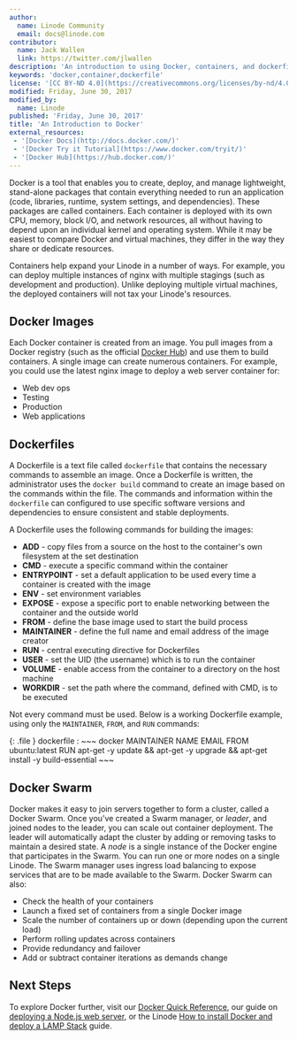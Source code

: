 ```yaml
---
author:
  name: Linode Community
  email: docs@linode.com
contributor:
  name: Jack Wallen
  link: https://twitter.com/jlwallen
description: 'An introduction to using Docker, containers, and dockerfiles on your Linode.'
keywords: 'docker,container,dockerfile'
license: '[CC BY-ND 4.0](https://creativecommons.org/licenses/by-nd/4.0)'
modified: Friday, June 30, 2017
modified_by:
  name: Linode
published: 'Friday, June 30, 2017'
title: 'An Introduction to Docker'
external_resources:
 - '[Docker Docs](http://docs.docker.com/)'
 - '[Docker Try it Tutorial](https://www.docker.com/tryit/)'
 - '[Docker Hub](https://hub.docker.com/)'
---
```


Docker is a tool that enables you to create, deploy, and manage lightweight, stand-alone packages that contain everything needed to run an application (code, libraries, runtime, system settings, and dependencies). These packages are called containers. Each container is deployed with its own CPU, memory, block I/O, and network resources, all without having to depend upon an individual kernel and operating system. While it may be easiest to compare Docker and virtual machines, they differ in the way they share or dedicate resources.

Containers help expand your Linode in a number of ways. For example, you can deploy multiple instances of nginx with multiple stagings (such as development and production). Unlike deploying multiple virtual machines, the deployed containers will not tax your Linode's resources.

## Docker Images

Each Docker container is created from an image. You pull images from a Docker registry (such as the official [Docker Hub](https://hub.docker.com/)) and use them to build containers. A single image can create numerous containers. For example, you could use the latest nginx image to deploy a web server container for:

*  Web dev ops
*  Testing
*  Production
*  Web applications

## Dockerfiles

A Dockerfile is a text file called `dockerfile` that contains the necessary commands to assemble an image. Once a Dockerfile is written, the administrator uses the `docker build` command to create an image based on the commands within the file. The commands and information within the `dockerfile` can configured to use specific software versions and dependencies to ensure consistent and stable deployments.

A Dockerfile uses the following commands for building the images:

*  **ADD** - copy files from a source on the host to the container's own filesystem at the set destination
*  **CMD** - execute a specific command within the container
*  **ENTRYPOINT** - set a default application to be used every time a container is created with the image
*  **ENV** - set environment variables
*  **EXPOSE** - expose a specific port to enable networking between the container and the outside world
*  **FROM** - define the base image used to start the build process
*  **MAINTAINER** - define the full name and email address of the image creator
*  **RUN** - central executing directive for Dockerfiles
*  **USER** - set the UID (the username) which is to run the container
*  **VOLUME** - enable access from the container to a directory on the host machine
*  **WORKDIR** - set the path where the command, defined with CMD, is to be executed

Not every command must be used. Below is a working Dockerfile example, using only the `MAINTAINER`, `FROM`, and `RUN` commands:

{: .file }
dockerfile
:   ~~~ docker
    MAINTAINER NAME EMAIL
    FROM ubuntu:latest
    RUN apt-get -y update && apt-get -y upgrade && apt-get install -y build-essential
    ~~~

## Docker Swarm

Docker makes it easy to join servers together to form a cluster, called a Docker Swarm. Once you’ve created a Swarm manager, or *leader*, and joined nodes to the leader, you can scale out container deployment. The leader will automatically adapt the cluster by adding or removing tasks to maintain a desired state. A *node* is a single instance of the Docker engine that participates in the Swarm. You can run one or more nodes on a single Linode. The Swarm manager uses ingress load balancing to expose services that are to be made available to the Swarm. Docker Swarm can also:

*  Check the health of your containers
*  Launch a fixed set of containers from a single Docker image
*  Scale the number of containers up or down (depending upon the current load)
*  Perform rolling updates across containers
*  Provide redundancy and failover
*  Add or subtract container iterations as demands change

## Next Steps

To explore Docker further, visit our [Docker Quick Reference](docs/applications/containers/docker-quick-reference-cheat-sheet/), our guide on [deploying a Node.js web server](docs/applications/containers/node-js-web-server-deployed-within-docker/), or the Linode [How to install Docker and deploy a LAMP Stack](docs/applications/containers/how-to-install-docker-and-deploy-a-lamp-stack/) guide.